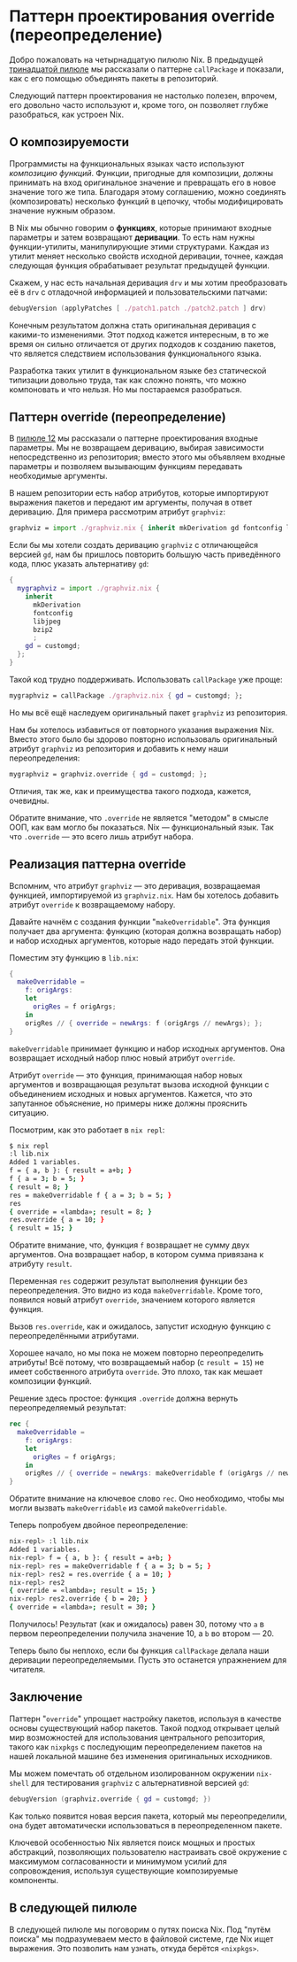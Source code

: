 # Паттерн проектирования override (переопределение)

Добро пожаловать на четырнадцатую пилюлю Nix.
В предыдущей [тринадцатой пилюле](13-callpackage-design-pattern.md) мы рассказали о паттерне `callPackage` и показали, как с его помощью объединять пакеты в репозиторий.

Следующий паттерн проектирования не настолько полезен, впрочем, его довольно часто используют и, кроме того, он позволяет глубже разобраться, как устроен Nix.

## О композируемости

Программисты на функциональных языках часто используют *композицию функций*.
Функции, пригодные для композиции, должны принимать на вход оригинальное значение и превращать его в новое значение того же типа.
Благодаря этому соглашению, можно соединять (композировать) несколько функций в цепочку, чтобы модифицировать значение нужным образом.

В Nix мы обычно говорим о **функциях**, которые принимают входные параметры и затем возвращают **деривации**.
То есть нам нужны функции-утилиты, манипулирующие этими структурами.
Каждая из утилит меняет несколько свойств исходной деривации, точнее, каждая следующая функция обрабатывает результат предыдущей функции.

Скажем, у нас есть начальная деривация `drv` и мы хотим преобразовать её в `drv` с отладочной информацией и пользовательскими патчами:

```nix
debugVersion (applyPatches [ ./patch1.patch ./patch2.patch ] drv)
```

Конечным результатом должна стать оригинальная деривация с какими-то изменениями.
Этот подход кажется интересным, в то же время он сильно отличается от других подходов к созданию пакетов, что является следствием использования функционального языка.

Разработка таких утилит в функциональном языке без статической типизации довольно труда, так как сложно понять, что можно компоновать и что нельзя.
Но мы постараемся разобраться.

## Паттерн override (переопределение)

В [пилюле 12](12-inputs-design-pattern.md) мы рассказали о паттерне проектирования входные параметры.
Мы не возвращаем деривацию, выбирая зависимости непосредственно из репозитория; вместо этого мы объявляем входные параметры и позволяем вызывающим функциям передавать необходимые аргументы.

В нашем репозитории есть набор атрибутов, которые импортируют выражения пакетов и передают им аргументы, получая в ответ деривацию.
Для примера рассмотрим атрибут `graphviz`:

```nix
graphviz = import ./graphviz.nix { inherit mkDerivation gd fontconfig libjpeg bzip2; };
```

Если бы мы хотели создать деривацию `graphviz` с отличающейся версией `gd`, нам бы пришлось повторить большую часть приведённого кода, плюс указать альтернативу `gd`:

```nix
{
  mygraphviz = import ./graphviz.nix {
    inherit
      mkDerivation
      fontconfig
      libjpeg
      bzip2
      ;
    gd = customgd;
  };
}
```

Такой код трудно поддерживать.
Использовать `callPackage` уже проще:

```nix
mygraphviz = callPackage ./graphviz.nix { gd = customgd; };
```

Но мы всё ещё наследуем оригинальный пакет `graphviz` из репозитория.

Нам бы хотелось избавиться от повторного указания выражения Nix.
Вместо этого было бы здорово повторно использоваль оригинальный атрибут `graphviz` из репозитория и добавить к нему наши переопределения:

```nix
mygraphviz = graphviz.override { gd = customgd; };
```

Отличия, так же, как и преимущества такого подхода, кажется, очевидны.

Обратите внимание, что `.override` не является "методом" в смысле ООП, как вам могло бы показаться.
Nix — функциональный язык.
Так что `.override` — это всего лишь атрибут набора.

## Реализация паттерна override

Вспомним, что атрибут `graphviz` — это деривация, возвращаемая функцией, импортируемой из `graphviz.nix`.
Нам бы хотелось добавить атрибут `override` к возвращаемому набору.

Давайте начнём с создания функции "`makeOverridable`".
Эта функция получает два аргумента: функцию (которая должна возвращать набор) и набор исходных аргументов, которые надо передать этой функции.

Поместим эту функцию в `lib.nix`:

```nix
{
  makeOverridable =
    f: origArgs:
    let
      origRes = f origArgs;
    in
    origRes // { override = newArgs: f (origArgs // newArgs); };
}
```

`makeOverridable` принимает функцию и набор исходных аргументов.
Она возвращает исходный набор плюс новый атрибут `override`.

Атрибут `override` — это функция, принимающая набор новых аргументов и возвращающая результат вызова исходной функции с объединением исходных и новых аргументов.
Кажется, что это запутанное объяснение, но примеры ниже должны прояснить ситуацию.

Посмотрим, как это работает в `nix repl`:

```bash
$ nix repl
:l lib.nix
Added 1 variables.
f = { a, b }: { result = a+b; }
f { a = 3; b = 5; }
{ result = 8; }
res = makeOverridable f { a = 3; b = 5; }
res
{ override = «lambda»; result = 8; }
res.override { a = 10; }
{ result = 15; }
```

Обратите внимание, что, функция `f` возвращает не сумму двух аргументов.
Она возвращает набор, в котором сумма привязана к атрибуту `result`.

Переменная `res` содержит результат выполнения функции без переопределения.
Это видно из кода `makeOverridable`.
Кроме того, появился новый атрибут `override`, значением которого является функция.

Вызов `res.override`, как и ожидалось, запустит исходную функцию с переопределёнными атрибутами.

Хорошее начало, но мы пока не можем повторно переопределить атрибуты! Всё потому, что возвращаемый набор (с `result = 15`) не имеет собственного атрибута `override`.
Это плохо, так как мешает композиции функций.

Решение здесь простое: функция `.override` должна вернуть переопределяемый результат:

```nix
rec {
  makeOverridable =
    f: origArgs:
    let
      origRes = f origArgs;
    in
    origRes // { override = newArgs: makeOverridable f (origArgs // newArgs); };
}
```

Обратите внимание на ключевое слово `rec`.
Оно необходимо, чтобы мы могли вызвать `makeOverridable` из самой `makeOverridable`.

Теперь попробуем двойное переопределение:

```bash
nix-repl> :l lib.nix
Added 1 variables.
nix-repl> f = { a, b }: { result = a+b; }
nix-repl> res = makeOverridable f { a = 3; b = 5; }
nix-repl> res2 = res.override { a = 10; }
nix-repl> res2
{ override = «lambda»; result = 15; }
nix-repl> res2.override { b = 20; }
{ override = «lambda»; result = 30; }
```

Получилось!
Результат (как и ожидалось) равен 30, потому что `a` в первом переопределении получила значение 10, а `b` во втором — 20.

Теперь было бы неплохо, если бы функция `callPackage` делала наши деривации переопределяемыми.
Пусть это останется упражнением для читателя.

## Заключение

Паттерн "`override`" упрощает настройку пакетов, используя в качестве основы существующий набор пакетов.
Такой подход открывает целый мир возможностей для использования центрального репозитория, такого как `nixpkgs` с последующим переопределением пакетов на нашей локальной машине без изменения оригинальных исходников.

Мы можем помечтать об отдельном изолированном окружении `nix-shell` для тестирования `graphviz` с альтернативной версией `gd`:

```nix
debugVersion (graphviz.override { gd = customgd; })
```

Как только появится новая версия пакета, который мы переопределили, она будет автоматически использоваться в переопределенном пакете.

Ключевой особенностью Nix является поиск мощных и простых абстракций, позволяющих пользователю настраивать своё окружение с максимумом согласованности и минимумом усилий для сопровождения, используя существующие композируемые компоненты.

## В следующей пилюле

В следующей пилюле мы поговорим о путях поиска Nix.
Под "путём поиска" мы подразумеваем место в файловой системе, где Nix ищет выражения.
Это позволить нам узнать, откуда берётся `<nixpkgs>`.
